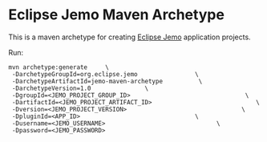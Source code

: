 # Eclipse Jemo Maven Archetype

This is a maven archetype for creating [Eclipse Jemo](https://www.eclipse.org/jemo/) application projects.

Run:
```
mvn archetype:generate     \
 -DarchetypeGroupId=org.eclipse.jemo                \
 -DarchetypeArtifactId=jemo-maven-archetype          \
 -DarchetypeVersion=1.0               \
 -DgroupId=<JEMO_PROJECT_GROUP_ID>                                \
 -DartifactId=<JEMO_PROJECT_ARTIFACT_ID>                             \
 -Dversion=<JEMO_PROJECT_VERSION>                                \
 -DpluginId=<APP_ID>                                \
 -Dusername=<JEMO_USERNAME>                               \
 -Dpassword=<JEMO_PASSWORD>          
```